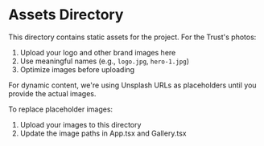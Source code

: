 # Assets Directory

This directory contains static assets for the project. For the Trust's photos:

1. Upload your logo and other brand images here
2. Use meaningful names (e.g., `logo.jpg`, `hero-1.jpg`)
3. Optimize images before uploading

For dynamic content, we're using Unsplash URLs as placeholders until you provide the actual images.

To replace placeholder images:
1. Upload your images to this directory
2. Update the image paths in App.tsx and Gallery.tsx
